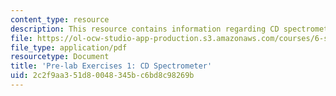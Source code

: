 ```yaml
---
content_type: resource
description: This resource contains information regarding CD spectrometer.
file: https://ol-ocw-studio-app-production.s3.amazonaws.com/courses/6-s079-nanomaker-spring-2013/2c2f9aa351d80048345bc6bd8c98269b_MIT6_S079S13_prelab01.pdf
file_type: application/pdf
resourcetype: Document
title: 'Pre-lab Exercises 1: CD Spectrometer'
uid: 2c2f9aa3-51d8-0048-345b-c6bd8c98269b
---
```

